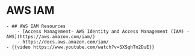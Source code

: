 # AWS IAM
	- ## AWS IAM Resources
		- [Access Management- AWS Identity and Access Management (IAM) - AWS](https://aws.amazon.com/iam/)
		- https://docs.aws.amazon.com/iam/
	- {{video https://www.youtube.com/watch?v=SXSqhTn2DuE}}
